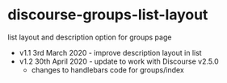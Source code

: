 # discourse-groups-list-layout
 list layout and description option for groups page
 
* v1.1 3rd March 2020 - improve description layout in list
* v1.2 30th April 2020 - update to work with Discourse v2.5.0
  * changes to handlebars code for groups/index

